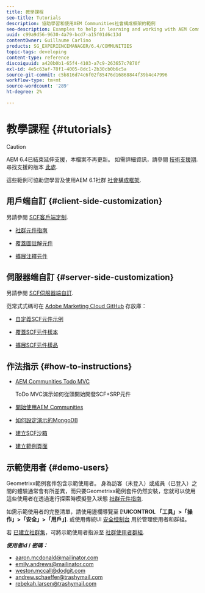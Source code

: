 ```yaml
---
title: 教學課程
seo-title: Tutorials
description: 協助學習和使用AEM Communities社會構成框架的範例
seo-description: Examples to help in learning and working with AEM Communities social component framework (SCF)
uuid: c99a9d56-9630-4a79-bcd7-a15f01d6c13d
contentOwner: Guillaume Carlino
products: SG_EXPERIENCEMANAGER/6.4/COMMUNITIES
topic-tags: developing
content-type: reference
discoiquuid: a420b0b1-65f4-4103-a7c9-263657c7870f
exl-id: 4e5c63af-78f1-4005-8dc1-2b30cb0b6c5a
source-git-commit: c5b816d74c6f02f85476d16868844f39b4c47996
workflow-type: tm+mt
source-wordcount: '289'
ht-degree: 2%

---
```


# 教學課程 {#tutorials}

>[!CAUTION]
>
>AEM 6.4已結束延伸支援，本檔案不再更新。 如需詳細資訊，請參閱 [技術支援期](https://helpx.adobe.com//tw/support/programs/eol-matrix.html). 尋找支援的版本 [此處](https://experienceleague.adobe.com/docs/).

這些範例可協助您學習及使用AEM 6.1社群 [社會構成框架](scf.md).

## 用戶端自訂 {#client-side-customization}

另請參閱 [SCF客戶端定制](client-customize.md).

* [社群元件指南](components-guide.md)

* [覆蓋圖註解元件](overlay-comments.md)

* [擴展注釋元件](extend-comments.md)

## 伺服器端自訂 {#server-side-customization}

另請參閱 [SCF伺服器端自訂](server-customize.md).

范常式式碼可在 [Adobe Marketing Cloud GitHub](https://github.com/Adobe-Marketing-Cloud) 存放庫：

* [自定義SCF元件示例](https://github.com/Adobe-Marketing-Cloud/aem-scf-sample-components-customize)

* [覆蓋SCF元件樣本](https://github.com/Adobe-Marketing-Cloud/aem-scf-sample-components-overlay)

* [擴展SCF元件樣品](https://github.com/Adobe-Marketing-Cloud/aem-scf-sample-components-extension)

## 作法指示 {#how-to-instructions}

* [AEM Communities Todo MVC](https://github.com/Adobe-Marketing-Cloud/aem-communities-todomvc-sample)

   ToDo MVC演示如何從頭開始開發SCF+SRP元件

* [開始使用AEM Communities](getting-started.md)

* [如何設定演示的MongoDB](demo-mongo.md)

* [建立SCF沙箱](an-scf-sandbox.md)

* [建立範例頁面](create-sample-page.md)

## 示範使用者 {#demo-users}

Geometrixx範例套件包含示範使用者。 身為訪客（未登入）或成員（已登入）之間的體驗通常會有所差異，而只要Geometrixx範例套件仍然安裝，您就可以使用這些使用者在透過進行探索時模擬登入狀態 [社群元件指南](components-guide.md).

如需示範使用者的完整清單，請使用邊欄導覽至 **[!UICONTROL 「工具」>「操作」>「安全」>「用戶」]**. 或使用傳統UI [安全控制台](http://localhost:4502/useradmin) 用於管理使用者和群組。

若 [已建立社群集](getting-started.md)，可將示範使用者指派至 [社群使用者群組](users.md).

***使用者id* / *密碼：***

* aaron.mcdonald@mailinator.com
* emily.andrews@mailinator.com
* weston.mccall@dodgit.com
* andrew.schaeffer@trashymail.com
* rebekah.larsen@trashymail.com
